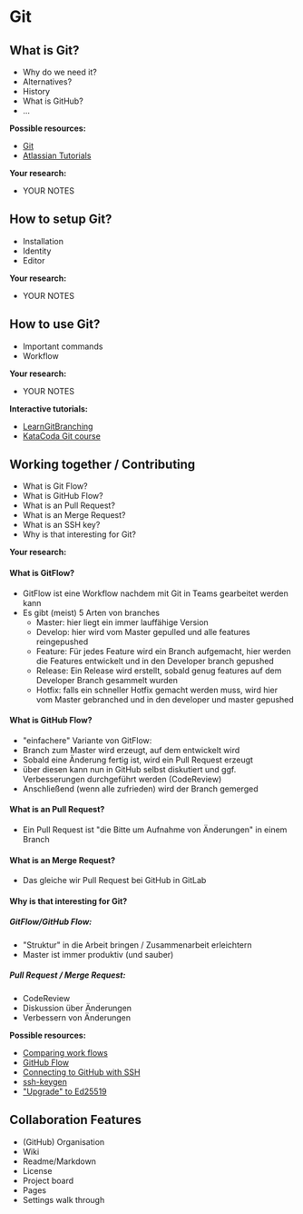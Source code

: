 # Git

##  What is Git?

- Why do we need it?
- Alternatives?
- History
- What is GitHub?
- ...

**Possible resources:**

- [Git](https://git-scm.com/)
- [Atlassian Tutorials](https://www.atlassian.com/git/tutorials)

**Your research:**

- YOUR NOTES

## How to setup Git?

- Installation
- Identity
- Editor

**Your research:**

- YOUR NOTES


## How to use Git?

- Important commands
- Workflow

<!--- git init, staging, restore, commit, branches, checkout-->

**Your research:**

- YOUR NOTES

**Interactive tutorials:**

- [LearnGitBranching](https://learngitbranching.js.org/)
- [KataCoda Git course](https://www.katacoda.com/courses/git/)

## Working together / Contributing

- What is Git Flow?
- What is GitHub Flow?
- What is an Pull Request?
- What is an Merge Request?
- What is an SSH key?
- Why is that interesting for Git?


**Your research:**

#### What is GitFlow?
- GitFlow ist eine Workflow nachdem mit Git in Teams gearbeitet werden kann
- Es gibt (meist) 5 Arten von branches
  - Master: hier liegt ein immer lauffähige Version
  - Develop: hier wird vom Master gepulled und alle features reingepushed
  - Feature: Für jedes Feature wird ein Branch aufgemacht, hier werden die Features entwickelt und in den Developer branch gepushed
  - Release: Ein Release wird erstellt, sobald genug features auf dem Developer Branch gesammelt wurden
  - Hotfix: falls ein schneller Hotfix gemacht werden muss, wird hier vom Master gebranched und in den developer und master gepushed

#### What is GitHub Flow?  
- "einfachere" Variante von GitFlow:
 - Branch zum Master wird erzeugt, auf dem entwickelt wird
 - Sobald eine Änderung fertig ist, wird ein Pull Request erzeugt
 - über diesen kann nun in GitHub selbst diskutiert und ggf. Verbesserungen durchgeführt werden (CodeReview)
 - Anschließend (wenn alle zufrieden) wird der Branch gemerged

#### What is an Pull Request?
- Ein Pull Request ist "die Bitte um Aufnahme von Änderungen" in einem Branch

#### What is an Merge Request?
- Das gleiche wir Pull Request bei GitHub in GitLab

#### Why is that interesting for Git?
##### GitFlow/GitHub Flow:
  - "Struktur" in die Arbeit bringen / Zusammenarbeit erleichtern
  - Master ist immer produktiv (und sauber)

##### Pull Request / Merge Request:
  - CodeReview
  - Diskussion über Änderungen
  - Verbessern von Änderungen


**Possible resources:**

- [Comparing work flows]
- [GitHub Flow]
- [Connecting to GitHub with SSH]
- [ssh-keygen]
- ["Upgrade" to Ed25519]


## Collaboration Features

- (GitHub) Organisation
- Wiki
- Readme/Markdown
- License
- Project board
- Pages
- Settings walk through





[Comparing work flows]: https://www.atlassian.com/git/tutorials/comparing-workflows
[GitHub Flow]: https://guides.github.com/introduction/flow/

[Connecting to GitHub with SSH]: https://help.github.com/en/github/authenticating-to-github/connecting-to-github-with-ssh
["Upgrade" to Ed25519]: https://medium.com/risan/upgrade-your-ssh-key-to-ed25519-c6e8d60d3c54
[ssh-keygen]: https://www.ssh.com/ssh/keygen
